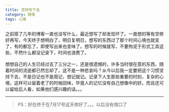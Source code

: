 ```yaml
---
title: 坚持写下去
category: 随笔
tags: 心情
---
```


之前搭了几年的博客一直也没写什么，最近想写了却发现坏了。一直想的等有空修好再写，今天终于想明白了，明日复明日，想写的东西过了那个时间心境也就变了，有的都忘了，即使写出来也变味了。想写的时候就写，不要拘泥于形式工具这些，不然什<!--more-->么都没记录下，时间也浪费了。
<br><br>
想想自己的人生已经过去了三分之一，还是很遗憾的，许多当时很在意的东西，随着时间的流逝都已然忘却了，这不是一种悲哀吗？从今以后我一定要把这个习惯坚持下去，不是日记也不是周记，想记就记。记录下人生那些重要的时刻，复杂的心境，这样可以留着老了的时候回味，毕竟人的记忆没有自己想像中的好。而且还可以留给后人看，如果他们感兴趣的话。。。

***
> PS：好在终于在7月17号这天修好了。。。以后没有借口了